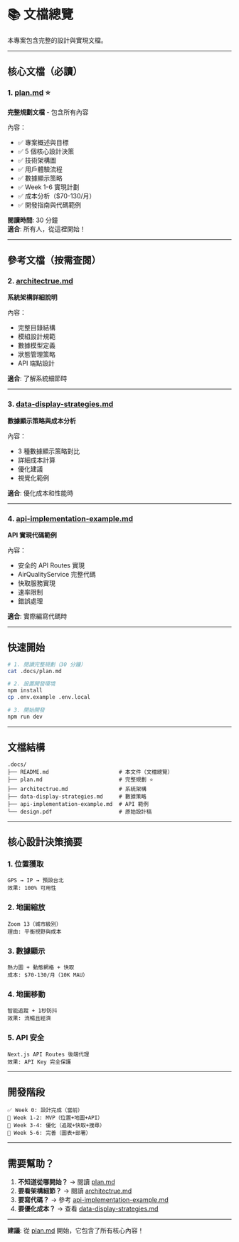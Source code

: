 # 📚 文檔總覽

本專案包含完整的設計與實現文檔。

---

## 核心文檔（必讀）

### 1. [plan.md](plan.md) ⭐
**完整規劃文檔** - 包含所有內容

內容：
- ✅ 專案概述與目標
- ✅ 5 個核心設計決策
- ✅ 技術架構圖
- ✅ 用戶體驗流程
- ✅ 數據顯示策略
- ✅ Week 1-6 實現計劃
- ✅ 成本分析（$70-130/月）
- ✅ 開發指南與代碼範例

**閱讀時間**: 30 分鐘  
**適合**: 所有人，從這裡開始！

---

## 參考文檔（按需查閱）

### 2. [architectrue.md](architectrue.md)
**系統架構詳細說明**

內容：
- 完整目錄結構
- 模組設計規範
- 數據模型定義
- 狀態管理策略
- API 端點設計

**適合**: 了解系統細節時

---

### 3. [data-display-strategies.md](data-display-strategies.md)
**數據顯示策略與成本分析**

內容：
- 3 種數據顯示策略對比
- 詳細成本計算
- 優化建議
- 視覺化範例

**適合**: 優化成本和性能時

---

### 4. [api-implementation-example.md](api-implementation-example.md)
**API 實現代碼範例**

內容：
- 安全的 API Routes 實現
- AirQualityService 完整代碼
- 快取服務實現
- 速率限制
- 錯誤處理

**適合**: 實際編寫代碼時

---

## 快速開始

```bash
# 1. 閱讀完整規劃（30 分鐘）
cat .docs/plan.md

# 2. 設置開發環境
npm install
cp .env.example .env.local

# 3. 開始開發
npm run dev
```

---

## 文檔結構

```
.docs/
├── README.md                      # 本文件（文檔總覽）
├── plan.md                        # 完整規劃 ⭐
├── architectrue.md                # 系統架構
├── data-display-strategies.md     # 數據策略
├── api-implementation-example.md  # API 範例
└── design.pdf                     # 原始設計稿
```

---

## 核心設計決策摘要

### 1. 位置獲取
```
GPS → IP → 預設台北
效果: 100% 可用性
```

### 2. 地圖縮放
```
Zoom 13（城市級別）
理由: 平衡視野與成本
```

### 3. 數據顯示
```
熱力圖 + 動態網格 + 快取
成本: $70-130/月（10K MAU）
```

### 4. 地圖移動
```
智能追蹤 + 1秒防抖
效果: 流暢且經濟
```

### 5. API 安全
```
Next.js API Routes 後端代理
效果: API Key 完全保護
```

---

## 開發階段

```
✅ Week 0: 設計完成（當前）
🎯 Week 1-2: MVP（位置+地圖+API）
🎯 Week 3-4: 優化（追蹤+快取+搜尋）
🎯 Week 5-6: 完善（圖表+部署）
```

---

## 需要幫助？

1. **不知道從哪開始？** → 閱讀 [plan.md](plan.md)
2. **要看架構細節？** → 閱讀 [architectrue.md](architectrue.md)
3. **要寫代碼？** → 參考 [api-implementation-example.md](api-implementation-example.md)
4. **要優化成本？** → 查看 [data-display-strategies.md](data-display-strategies.md)

---

**建議**: 從 [plan.md](plan.md) 開始，它包含了所有核心內容！
